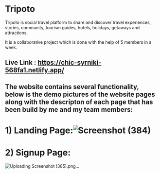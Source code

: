 # Tripoto
Tripoto is social travel platform to share and discover travel experiences, stories, community, tourism guides, hotels, holidays, getaways and attractions.

It is a collaborative project which is done with the help of 5 members in a week.
## Live Link :  https://chic-syrniki-568fa1.netlify.app/
## The website contains several functionality, below is the demo pictures of the website pages along with the descripton of each page that has been build by me and my team members:

# 1) Landing Page:![Screenshot (384)](https://user-images.githubusercontent.com/101396134/232715677-db1f6060-b448-455c-b5ee-6a68f9218824.png)

# 2) Signup Page:
![Uploading Screenshot (385).png…]()


